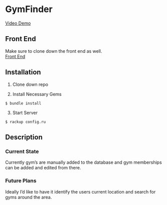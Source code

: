 # GymFinder
[Video Demo](https://www.youtube.com/watch?v=t0cUdAfFrwc)

## Front End
Make sure to clone down the front end as well.
<br />
[Front End](https://github.com/jaz8986/GymFinder---frontend)

## Installation
1. Clone down repo

2. Install Necessary Gems
```
$ bundle install
```

3. Start Server
```
$ rackup config.ru
```
## Description
### Current State
Currently gym’s are manually added to the database and gym memberships can be added and edited from there. 

### Future Plans
Ideally I’d like to have it identify the users current location and search for gyms around the area.
